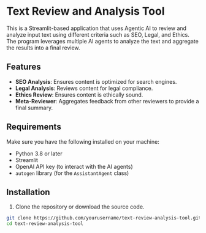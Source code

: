 # Text Review and Analysis Tool

This is a Streamlit-based application that uses Agentic AI to review and analyze input text using different criteria such as SEO, Legal, and Ethics. The program leverages multiple AI agents to analyze the text and aggregate the results into a final review.

## Features

- **SEO Analysis**: Ensures content is optimized for search engines.
- **Legal Analysis**: Reviews content for legal compliance.
- **Ethics Review**: Ensures content is ethically sound.
- **Meta-Reviewer**: Aggregates feedback from other reviewers to provide a final summary.

## Requirements

Make sure you have the following installed on your machine:

- Python 3.8 or later
- Streamlit
- OpenAI API key (to interact with the AI agents)
- `autogen` library (for the `AssistantAgent` class)

## Installation

1. Clone the repository or download the source code.

```bash
git clone https://github.com/yourusername/text-review-analysis-tool.git
cd text-review-analysis-tool
